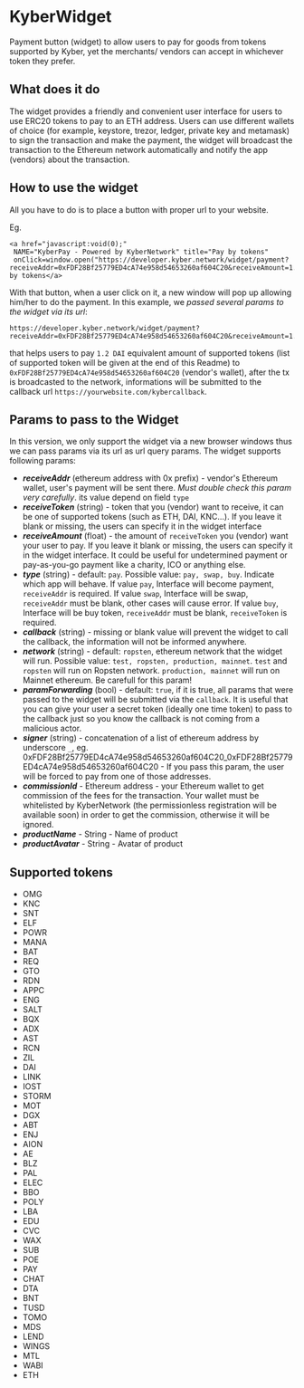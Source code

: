 # KyberWidget
Payment button (widget) to allow users to pay for goods from tokens supported by Kyber, yet the merchants/ vendors can accept in whichever token they prefer.

## What does it do
The widget provides a friendly and convenient user interface for users to use ERC20 tokens to pay to an ETH address. Users can use different wallets of choice (for example, keystore, trezor, ledger, private key and metamask) to sign the transaction and make the payment, the widget will broadcast the transaction to the Ethereum network automatically and notify the app (vendors) about the transaction.

## How to use the widget
All you have to do is to place a button with proper url to your website.

Eg.
```
<a href="javascript:void(0);"
 NAME="KyberPay - Powered by KyberNetwork" title="Pay by tokens"
 onClick=window.open("https://developer.kyber.network/widget/payment?receiveAddr=0xFDF28Bf25779ED4cA74e958d54653260af604C20&receiveAmount=1.2&receiveToken=DAI&callback=https://yourwebsite.com/kybercallback&network=ropsten","Ratting","width=550,height=170,0,status=0");>Pay by tokens</a>
```

With that button, when a user click on it, a new window will pop up allowing him/her to do the payment. In this example, we *passed several params to the widget via its url*:

```
https://developer.kyber.network/widget/payment?receiveAddr=0xFDF28Bf25779ED4cA74e958d54653260af604C20&receiveAmount=1.2&receiveToken=DAI&callback=https://yourwebsite.com/kybercallback
```

that helps users to pay `1.2 DAI` equivalent amount of supported tokens (list of supported token will be given at the end of this Readme) to `0xFDF28Bf25779ED4cA74e958d54653260af604C20` (vendor's wallet), after the tx is broadcasted to the network, informations will be submitted to the callback url `https://yourwebsite.com/kybercallback`.

## Params to pass to the Widget
In this version, we only support the widget via a new browser windows thus we can pass params via its url as url query params.
The widget supports following params:
- ***receiveAddr*** (ethereum address with 0x prefix) - vendor's Ethereum wallet, user's payment will be sent there. *Must double check this param very carefully*. its value depend on field `type`
- ***receiveToken*** (string) - token that you (vendor) want to receive, it can be one of supported tokens (such as ETH, DAI, KNC...). If you leave it blank or missing, the users can specify it in the widget interface
- ***receiveAmount*** (float) - the amount of `receiveToken` you (vendor) want your user to pay. If you leave it blank or missing, the users can specify it in the widget interface. It could be useful for undetermined payment or pay-as-you-go payment like a charity, ICO or anything else.
- ***type*** (string) - default: `pay`. Possible value: `pay, swap, buy`. Indicate which app will behave. If value `pay`, Interface will become payment, `receiveAddr` is required. If value `swap`, Interface will be swap, `receiveAddr` must be blank, other cases will cause error. If value `buy`, Interface will be buy token, `receiveAddr` must be blank, `receiveToken` is required. 
- ***callback*** (string) - missing or blank value will prevent the widget to call the callback, the information will not be informed anywhere.
- ***network*** (string) - default: `ropsten`, ethereum network that the widget will run. Possible value: `test, ropsten, production, mainnet`. `test` and `ropsten` will run on Ropsten network. `production, mainnet` will run on Mainnet ethereum. Be carefull for this param! 
- ***paramForwarding*** (bool) - default: `true`, if it is true, all params that were passed to the widget will be submitted via the `callback`. It is useful that you can give your user a secret token (ideally one time token) to pass to the callback just so you know the callback is not coming from a malicious actor.
- ***signer*** (string) - concatenation of a list of ethereum address by underscore `_`, eg. 0xFDF28Bf25779ED4cA74e958d54653260af604C20_0xFDF28Bf25779ED4cA74e958d54653260af604C20 - If you pass this param, the user will be forced to pay from one of those addresses.
- ***commissionId*** - Ethereum address - your Ethereum wallet to get commission of the fees for the transaction. Your wallet must be whitelisted by KyberNetwork (the permissionless registration will be available soon) in order to get the commission, otherwise it will be ignored.
- ***productName*** - String - Name of product
- ***productAvatar*** - String - Avatar of product
## Supported tokens
- OMG
- KNC
- SNT
- ELF
- POWR
- MANA
- BAT
- REQ
- GTO
- RDN
- APPC
- ENG
- SALT
- BQX
- ADX
- AST
- RCN
- ZIL
- DAI
- LINK
- IOST
- STORM
- MOT
- DGX
- ABT
- ENJ
- AION
- AE
- BLZ
- PAL
- ELEC
- BBO
- POLY
- LBA
- EDU
- CVC
- WAX
- SUB
- POE
- PAY
- CHAT
- DTA
- BNT
- TUSD
- TOMO
- MDS
- LEND
- WINGS
- MTL
- WABI
- ETH
